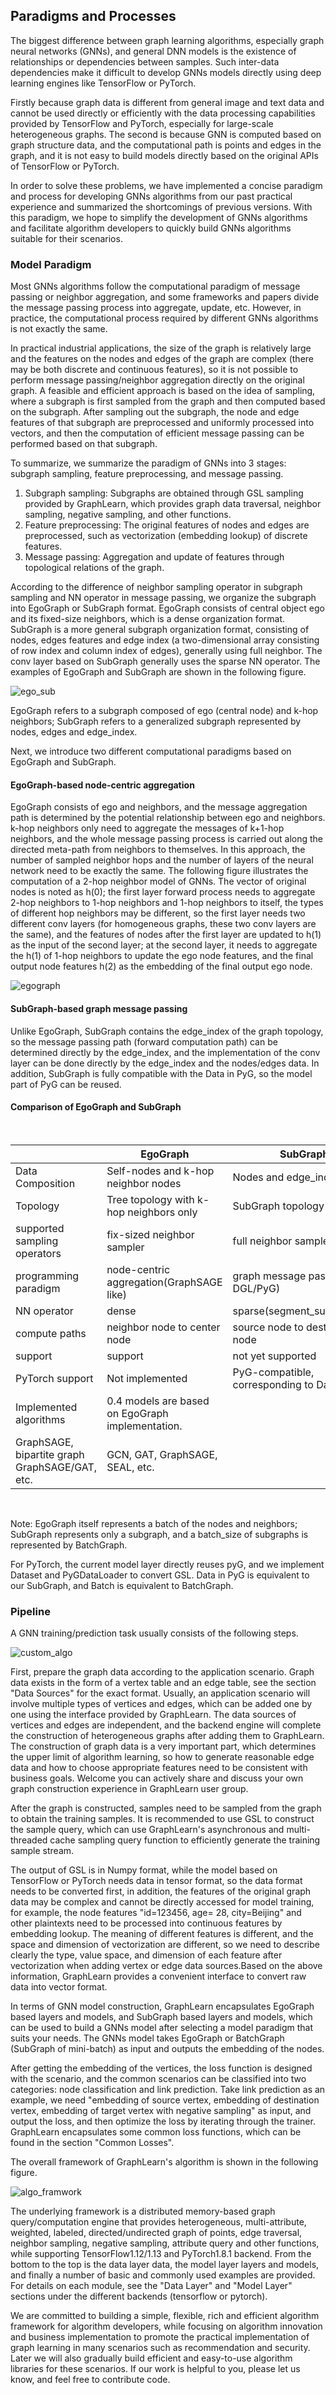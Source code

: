 ## Paradigms and Processes

The biggest difference between graph learning algorithms, especially graph neural networks (GNNs), and general DNN models is the existence of relationships or dependencies between samples. Such inter-data dependencies make it difficult to develop GNNs models directly using deep learning engines like TensorFlow or PyTorch.

Firstly because graph data is different from general image and text data and cannot be used directly or efficiently with the data processing capabilities provided by TensorFlow and PyTorch, especially for large-scale heterogeneous graphs.
The second is because GNN is computed based on graph structure data, and the computational path is points and edges in the graph, and it is not easy to build models directly based on the original APIs of TensorFlow or PyTorch.

In order to solve these problems, we have implemented a concise paradigm and process for developing GNNs algorithms from our past practical experience and summarized the shortcomings of previous versions. With this paradigm, we hope to simplify the development of GNNs algorithms and facilitate algorithm developers to quickly build GNNs algorithms suitable for their scenarios.


### Model Paradigm
Most GNNs algorithms follow the computational paradigm of message passing or neighbor aggregation, and some frameworks and papers divide the message passing process into aggregate, update, etc. However, in practice, the computational process required by different GNNs algorithms is not exactly the same.

In practical industrial applications, the size of the graph is relatively large and the features on the nodes and edges of the graph are complex (there may be both discrete and continuous features), so it is not possible to perform message passing/neighbor aggregation directly on the original graph.  A feasible and efficient approach is based on the idea of sampling, where a subgraph is first sampled from the graph and then computed based on the subgraph.
 After sampling out the subgraph, the node and edge features of that subgraph are preprocessed and uniformly processed into vectors, and then the computation of efficient message passing can be performed based on that subgraph.

To summarize, we summarize the paradigm of GNNs into 3 stages: subgraph sampling, feature preprocessing, and message passing.

1. Subgraph sampling: Subgraphs are obtained through GSL sampling provided by GraphLearn, which provides graph data traversal, neighbor sampling, negative sampling, and other functions.
2. Feature preprocessing: The original features of nodes and edges are preprocessed, such as vectorization (embedding lookup) of discrete features.
3. Message passing: Aggregation and update of features through topological relations of the graph.

According to the difference of neighbor sampling operator in subgraph sampling and NN operator in message passing, we organize the subgraph into EgoGraph or SubGraph format. EgoGraph consists of central object ego and its fixed-size neighbors, which is a dense organization format. SubGraph is a more general subgraph organization format, consisting of nodes, edges features and edge index (a two-dimensional array consisting of row index and column index of edges), generally using full neighbor. The conv layer based on SubGraph generally uses the sparse NN operator. The examples of EgoGraph and SubGraph are shown in the following figure.

![ego_sub](../../images/ego_sub.png)

EgoGraph refers to a subgraph composed of ego (central node) and k-hop neighbors; SubGraph refers to a generalized subgraph represented by nodes, edges and edge_index.
 

Next, we introduce two different computational paradigms based on EgoGraph and SubGraph.


#### EgoGraph-based node-centric aggregation
EgoGraph consists of ego and neighbors, and the message aggregation path is determined by the potential relationship between ego and neighbors. k-hop neighbors only need to aggregate the messages of k+1-hop neighbors, and the whole message passing process is carried out along the directed meta-path from neighbors to themselves. In this approach, the number of sampled neighbor hops and the number of layers of the neural network need to be exactly the same. The following figure illustrates the computation of a 2-hop neighbor model of GNNs. The vector of original nodes is noted as h(0); the first layer forward process needs to aggregate 2-hop neighbors to 1-hop neighbors and 1-hop neighbors to itself, the types of different hop neighbors may be different, so the first layer needs two different conv layers (for homogeneous graphs, these two conv layers are the same), and the features of nodes after the first layer are updated to h(1) as the input of the second layer; at the second layer, it needs to aggregate the h(1) of 1-hop neighbors to update the ego node features, and the final output node features h(2) as the embedding of the final output ego node.



![egograph](../../images/egograph.png)


#### SubGraph-based graph message passing
Unlike EgoGraph, SubGraph contains the edge_index of the graph topology, so the message passing path (forward computation path) can be determined directly by the edge_index, and the implementation of the conv layer can be done directly by the edge_index and the nodes/edges data. In addition, SubGraph is fully compatible with the Data in PyG, so the model part of PyG can be reused.

#### Comparison of EgoGraph and SubGraph
<br />

|  | EgoGraph | SubGraph |
| --- | --- | --- |
| Data Composition | Self-nodes and k-hop neighbor nodes | Nodes and edge_index |
| Topology | Tree topology with k-hop neighbors only | SubGraph topology |
| supported sampling operators | fix-sized neighbor sampler | full neighbor sampler |
| programming paradigm | node-centric aggregation(GraphSAGE like) | graph message passing(like DGL/PyG) |
| NN operator | dense | sparse(segment_sum/mean...) | dense
| compute paths | neighbor node to center node | source node to destination node |
| support | support | not yet supported |
| PyTorch support | Not implemented | PyG-compatible, corresponding to Data in PyG |
| Implemented algorithms | 0.4 models are based on EgoGraph implementation.
GraphSAGE, bipartite graph GraphSAGE/GAT, etc. | GCN, GAT, GraphSAGE, SEAL, etc. |

<br />

Note: EgoGraph itself represents a batch of the nodes and neighbors; SubGraph represents only a subgraph, and a batch_size of subgraphs is represented by BatchGraph.


For PyTorch, the current model layer directly reuses pyG, and we implement Dataset and PyGDataLoader to convert GSL. Data in PyG is equivalent to our SubGraph, and Batch is equivalent to BatchGraph.


### Pipeline


A GNN training/prediction task usually consists of the following steps.

![custom_algo](../../images/custom_algo.png)

First, prepare the graph data according to the application scenario.
Graph data exists in the form of a vertex table and an edge table, see the section "Data Sources" for the exact format. Usually, an application scenario will involve multiple types of vertices and edges, which can be added one by one using the interface provided by GraphLearn. The data sources of vertices and edges are independent, and the backend engine will complete the construction of heterogeneous graphs after adding them to GraphLearn. The construction of graph data is a very important part, which determines the upper limit of algorithm learning, so how to generate reasonable edge data and how to choose appropriate features need to be consistent with business goals. Welcome you can actively share and discuss your own graph construction experience in GraphLearn user group.

After the graph is constructed, samples need to be sampled from the graph to obtain the training samples. It is recommended to use GSL to construct the sample query, which can use GraphLearn's asynchronous and multi-threaded cache sampling query function to efficiently generate the training sample stream.

The output of GSL is in Numpy format, while the model based on TensorFlow or PyTorch needs data in tensor format, so the data format needs to be converted first, in addition, the features of the original graph data may be complex and cannot be directly accessed for model training, for example, the node features "id=123456, age= 28, city=Beijing" and other plaintexts need to be processed into continuous features by embedding lookup. The meaning of different features is different, and the space and dimension of vectorization are different, so we need to describe clearly the type, value space, and dimension of each feature after vectorization when adding vertex or edge data sources.Based on the above information, GraphLearn provides a convenient interface to convert raw data into vector format.

In terms of GNN model construction, GraphLearn encapsulates EgoGraph based layers and models, and SubGraph based layers and models, which can be used to build a GNNs model after selecting a model paradigm that suits your needs. The GNNs model takes EgoGraph or BatchGraph (SubGraph of mini-batch) as input and outputs the embedding of the nodes.

After getting the embedding of the vertices, the loss function is designed with the scenario, and the common scenarios can be classified into two categories: node classification and link prediction. Take link prediction as an example, we need "embedding of source vertex, embedding of destination vertex, embedding of target vertex with negative sampling" as input, and output the loss, and then optimize the loss by iterating through the trainer. GraphLearn encapsulates some common loss functions, which can be found in the section "Common Losses".

The overall framework of GraphLearn's algorithm is shown in the following figure.

![algo_framwork](../../images/algo_framwork.png)

The underlying framework is a distributed memory-based graph query/computation engine that provides heterogeneous, multi-attribute, weighted, labeled, directed/undirected graph of points, edge traversal, neighbor sampling, negative sampling, attribute query and other functions, while supporting TensorFlow1.12/1.13 and PyTorch1.8.1 backend.
From the bottom to the top is the data layer data, the model layer layers and models, and finally a number of basic and commonly used examples are provided.
For details on each module, see the "Data Layer" and "Model Layer" sections under the different backends (tensorflow or pytorch).

We are committed to building a simple, flexible, rich and efficient algorithm framework for algorithm developers, while focusing on algorithm innovation and business implementation to promote the practical implementation of graph learning in many scenarios such as recommendation and security.
Later we will also gradually build efficient and easy-to-use algorithm libraries for these scenarios.
If our work is helpful to you, please let us know, and feel free to contribute code.
